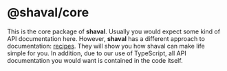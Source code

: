 # @shaval/core

This is the core package of **shaval**. Usually you would expect some kind of API documentation here. However, **shaval** has a different approach to documentation: [recipes](../../../..#recipes). They will show you how shaval can make life simple for you. In addition, due to our use of TypeScript, all API documentation you would want is contained in the code itself.
